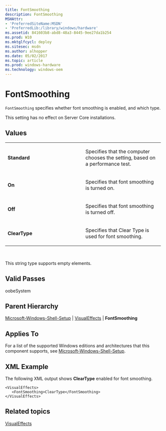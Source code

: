```yaml
---
title: FontSmoothing
description: FontSmoothing
MSHAttr:
- 'PreferredSiteName:MSDN'
- 'PreferredLib:/library/windows/hardware'
ms.assetid: 841603b8-abd8-48a3-8445-9ee27da1b254
ms.prod: W10
ms.mktglfcycl: deploy
ms.sitesec: msdn
ms.author: alhopper
ms.date: 05/02/2017
ms.topic: article
ms.prod: windows-hardware
ms.technology: windows-oem
---
```


# FontSmoothing


`FontSmoothing` specifies whether font smoothing is enabled, and which type.

This setting has no effect on Server Core installations.

## Values


<table>
<colgroup>
<col width="50%" />
<col width="50%" />
</colgroup>
<tbody>
<tr class="odd">
<td><p><strong>Standard</strong></p></td>
<td><p>Specifies that the computer chooses the setting, based on a performance test.</p></td>
</tr>
<tr class="even">
<td><p><strong>On</strong></p></td>
<td><p>Specifies that font smoothing is turned on.</p></td>
</tr>
<tr class="odd">
<td><p><strong>Off</strong></p></td>
<td><p>Specifies that font smoothing is turned off.</p></td>
</tr>
<tr class="even">
<td><p><strong>ClearType</strong></p></td>
<td><p>Specifies that Clear Type is used for font smoothing.</p></td>
</tr>
</tbody>
</table>

 

This string type supports empty elements.

## Valid Passes


oobeSystem

## Parent Hierarchy


[Microsoft-Windows-Shell-Setup](microsoft-windows-shell-setup.md) | [VisualEffects](microsoft-windows-shell-setup-visualeffects.md) | **FontSmoothing**

## Applies To


For a list of the supported Windows editions and architectures that this component supports, see [Microsoft-Windows-Shell-Setup](microsoft-windows-shell-setup.md).

## XML Example


The following XML output shows **ClearType** enabled for font smoothing.

``` syntax
<VisualEffects>
   <FontSmoothing>ClearType</FontSmoothing>
</VisualEffects>
```

## Related topics


[VisualEffects](microsoft-windows-shell-setup-visualeffects.md)

 

 







